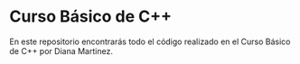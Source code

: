 # Curso Básico de C++

En este repositorio encontrarás todo el código realizado en el Curso Básico de C++ por Diana Martinez. 
